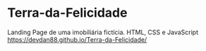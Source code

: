# Terra-da-Felicidade
Landing Page de uma imobiliária fictícia.
HTML, CSS e JavaScript
https://devdan88.github.io/Terra-da-Felicidade/
